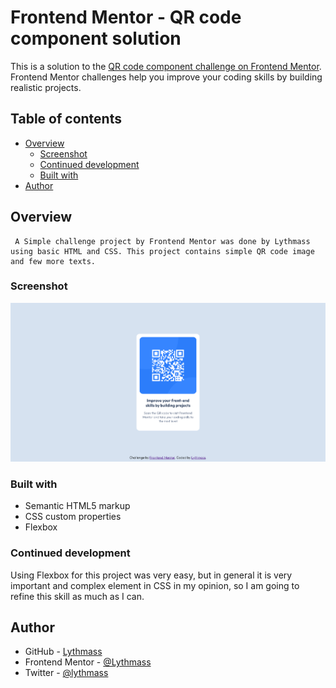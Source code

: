 # Frontend Mentor - QR code component solution

This is a solution to the [QR code component challenge on Frontend Mentor](https://www.frontendmentor.io/challenges/qr-code-component-iux_sIO_H). Frontend Mentor challenges help you improve your coding skills by building realistic projects.

## Table of contents

- [Overview](#overview)
  - [Screenshot](#screenshot)
  - [Continued development](#continued-development)
  - [Built with](#Built-with)
- [Author](#author)


## Overview

     A Simple challenge project by Frontend Mentor was done by Lythmass using basic HTML and CSS. This project contains simple QR code image and few more texts.

### Screenshot

![](images/index.png)


### Built with

- Semantic HTML5 markup
- CSS custom properties
- Flexbox

### Continued development

Using Flexbox for this project was very easy, but in general it is very important and complex element in CSS in my opinion, so I am going to refine this skill as much as I can.

## Author

- GitHub - [Lythmass](https://github.com/Lythmass)
- Frontend Mentor - [@Lythmass](https://www.frontendmentor.io/profile/Lythmass)
- Twitter - [@lythmass](https://twitter.com/lythmass)
